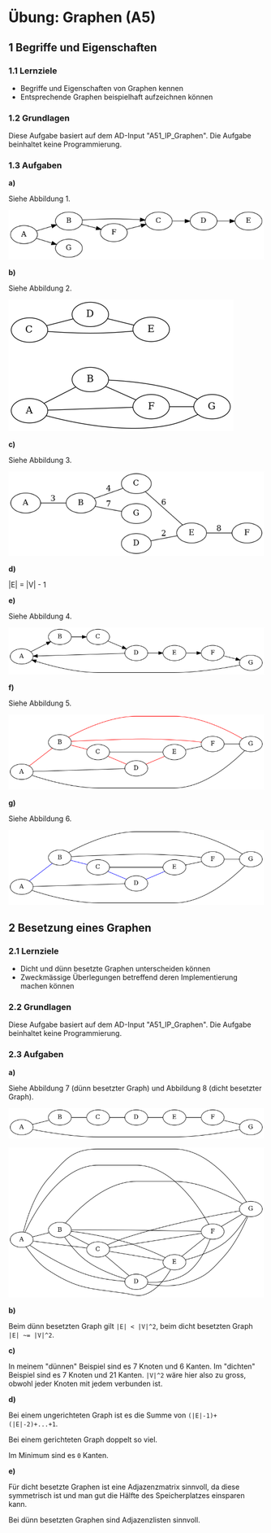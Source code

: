 # Übung: Graphen (A5)

## 1 Begriffe und Eigenschaften

### 1.1 Lernziele

* Begriffe und Eigenschaften von Graphen kennen
* Entsprechende Graphen beispielhaft aufzeichnen können

### 1.2 Grundlagen

Diese Aufgabe basiert auf dem AD-Input "A51_IP_Graphen". Die Aufgabe beinhaltet keine Programmierung.

### 1.3 Aufgaben

**a)**

Siehe Abbildung 1.

![gerichteter Graph ohne Zyklen](Assets/13-1-a.png)

**b)**

Siehe Abbildung 2.

![ungerichteter, nicht zusammenhängender Graph](Assets/13-1-b.png)

**c)**

Siehe Abbildung 3.

![Baum mit Gewichten](Assets/13-1-c.png)

**d)**

|E| = |V| - 1

**e)**

Siehe Abbildung 4.

![gerichteter Graph mit zwei Zyklen](Assets/13-1-e.png)

**f)**

Siehe Abbildung 5.

![Graph mit aufspannendem Baum (rot)](Assets/13-1-f.png)

**g)**

Siehe Abbildung 6.

![Pfad der Länge 4 (von A nach E)](Assets/13-1-g.png)

## 2 Besetzung eines Graphen

### 2.1 Lernziele

* Dicht und dünn besetzte Graphen unterscheiden können
* Zweckmässige Überlegungen betreffend deren Implementierung machen können

### 2.2 Grundlagen

Diese Aufgabe basiert auf dem AD-Input "A51_IP_Graphen". Die Aufgabe beinhaltet keine Programmierung.

### 2.3 Aufgaben

**a)**

Siehe Abbildung 7 (dünn besetzter Graph) und Abbildung 8 (dicht besetzter
Graph).

![dünn besetzter Graph](Assets/13-2-a-1.png)

![dicht besetzter Graph](Assets/13-2-a-2.png)

**b)**

Beim dünn besetzten Graph gilt `|E| < |V|^2`, beim dicht besetzten Graph `|E| ~= |V|^2`.

**c)**

In meinem "dünnen" Beispiel sind es 7 Knoten und 6 Kanten. Im "dichten" Beispiel sind es 7 Knoten und 21 Kanten. `|V|^2` wäre hier also zu gross, obwohl jeder Knoten mit jedem verbunden ist.

**d)**

Bei einem ungerichteten Graph ist es die Summe von `(|E|-1)+(|E|-2)+...+1`.

Bei einem gerichteten Graph doppelt so viel.

Im Minimum sind es `0` Kanten.

**e)**

Für dicht besetzte Graphen ist eine Adjazenzmatrix sinnvoll, da diese symmetrisch ist und man gut die Hälfte des Speicherplatzes einsparen kann.

Bei dünn besetzten Graphen sind Adjazenzlisten sinnvoll.